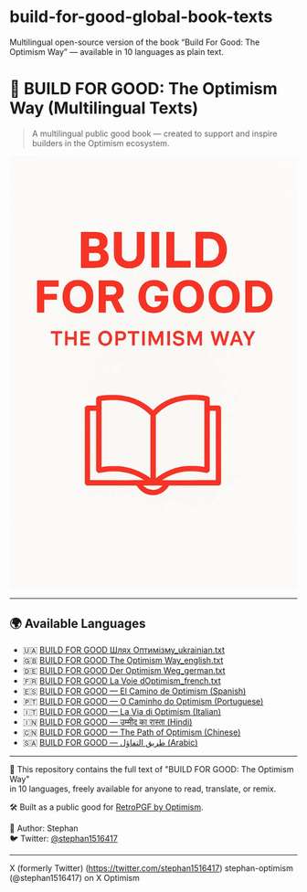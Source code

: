 # build-for-good-global-book-texts
Multilingual open-source version of the book “Build For Good: The Optimism Way” — available in 10 languages as plain text.
# 📘 BUILD FOR GOOD: The Optimism Way (Multilingual Texts)

> A multilingual public good book — created to support and inspire builders in the Optimism ecosystem.

![Book Banner](banner.jpg)

---

## 🌍 Available Languages

- 🇺🇦 [BUILD FOR GOOD Шлях Оптимізму_ukrainian.txt](BUILD%20FOR%20GOOD%20Шлях%20Оптимізму_ukrainian.txt)
- 🇬🇧 [BUILD FOR GOOD The Optimism Way_english.txt](BUILD%20FOR%20GOOD%20The%20Optimism%20Way_english.txt)
- 🇩🇪 [BUILD FOR GOOD Der Optimism Weg_german.txt](BUILD%20FOR%20GOOD%20Der%20Optimism%20Weg_german.txt)
- 🇫🇷 [BUILD FOR GOOD La Voie dOptimism_french.txt](BUILD%20FOR%20GOOD%20La%20Voie%20d’Optimism_french.txt)
- 🇪🇸 [BUILD FOR GOOD — El Camino de Optimism (Spanish)](build-for-good-spanish.txt)
- 🇵🇹 [BUILD FOR GOOD — O Caminho do Optimism (Portuguese)](build-for-good-portuguese.txt)
- 🇮🇹 [BUILD FOR GOOD — La Via di Optimism (Italian)](build-for-good-italian.txt)
- 🇮🇳 [BUILD FOR GOOD — उम्मीद का रास्ता (Hindi)](build-for-good-hindi.txt)
- 🇨🇳 [BUILD FOR GOOD — The Path of Optimism (Chinese)](build-for-good-chinese.txt)
- 🇸🇦 [BUILD FOR GOOD — طريق التفاؤل (Arabic)](build-for-good-arabic.txt)

---

📖 This repository contains the full text of "BUILD FOR GOOD: The Optimism Way"  
in 10 languages, freely available for anyone to read, translate, or remix.

🛠️ Built as a public good for [RetroPGF by Optimism](https://community.optimism.io/retropgf).

👤 Author: Stephan  
🐦 Twitter: [@stephan1516417](https://twitter.com/stephan1516417)

---

X (formerly Twitter) (https://twitter.com/stephan1516417)
stephan-optimism (@stephan1516417) on X
Optimism 
